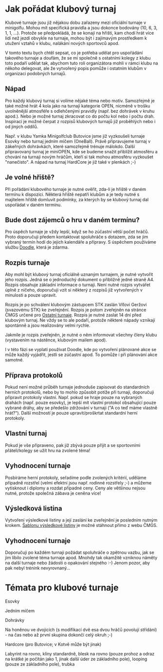 Jak pořádat klubový turnaj
==========================

Klubové turnaje jsou již nějakou dobu zařazeny mezi oficiální turnaje v
minigolfu. Mohou mít specifická pravidla a jsou dokonce bodovány (10, 6, 3, 1,
1, ...). Protože se předpokládá, že se konají na hřišti, kam chodí hrát více
lidí než jezdí obvykle na turnaje, mohou být i zajímavým prostředkem k utužení
vztahů v klubu, nalákání nových sportovců apod.

V tomto textu bych chtěl sepsat, co je potřeba udělat pro uspořádání takového
turnaje a doufám, že se mi společně s ostatními kolegy z klubu toto podaří
udělat tak, abychom tuto roli organizátora mohli v rámci klubu na někoho
delegovat, ale že vytvořený popis pomůže i ostatním klubům v organizaci
podobných turnajů.

Nápad
-----

Pro každý klubový turnaj si volíme nějaké téma nebo motiv. Samozřejmě je také
možné hrát 4 kola jako na turnaji kategorie OPEN, nicméně v trošku uvolněnější
atmosféře s odlehčenými pravidly (např. bez dohrávek v kruhu apod.). Nebo je
možné turnaj zkracovat co do počtu kol nebo i počtu drah. Inspiraci je možné
čerpat z rozpisů klubových turnajů již proběhlých nebo i od jiných oddílů.

Např. v klubu Yamka Minigolfclub Butovice jsme již vyzkoušeli turnaje Esovky
nebo turnaj jedním míčem (OneBall). Právě připravujeme turnaj v zákeřných
dohrávkách, které samozřejmě trénuje málokdo. Další připravovaný turnaj je
miniOPEN, kde se budeme snažit přiblížit atmosféru a chování na turnaji novým
hráčům, kteří si tak mohou atmosféru vyzkoušet "nanečisto". A nápad na turnaj
HardCore je již také v plenkách ;-)

Je volné hřiště?
----------------

Při pořádání klubového turnaje je nutné ověřit, zda-li je hřiště v daném
termínu k dispozici. Některá hřiště nepatří klubům a je tedy nutné s majitelem
hřiště domluvit podmínky, za kterých by se klubový turnaj dal uspořádat v
daném termínu.

Bude dost zájemců o hru v daném termínu?
----------------------------------------

Pro úspěch turnaje je vždy lepší, když se ho zúčastní větší počet hráčů. Proto
doporučuji předem kontaktovat spoluhráče s dotazem, zda se jim vybraný termín
hodí do jejich kalendáře a přípravy. S úspěchem používáme službu
[Doodle](https://www.doodle.com/), která je zdarma.

Rozpis turnaje
--------------

Aby mohl být klubový turnaj oficiálně uznaným turnajem, je nutné vytvořit jeho
rozpis. Jedná se o jednoduchý dokument o přibližně jedné straně A4. Rozpis
obsahuje základní informace o turnaji. Není nutné rozpis vytvářet úplně z
ničeho, doporučuji vzít si některý z rozpisů již vytvořených v minulosti a
pouze upravit.

Rozpis je po schválení klubovým zástupcem STK zaslán Víťovi Geržovi (svazovému
STK) ke zveřejnění. Rozpis je potom zveřejněn na stránce ČMGS určené pro
[Ostatní turnaje](http://www.minigolf-sport.cz/vysledky/ostatni-turnaje/). Rozpis
je nutné zaslat 14 dní před klubovým turnaj. Ne vždy se to ale podaří, protože
některé nápady vznikají spontánně a jsou realizovány velmi rychle.

Jakmile je rozpis zveřejněn, je nutné o něm informovat všechny členy klubu
(vystavením na nástěnce, klubovým mailem apod).

I v této fázi se vyplatí používat Doodle, kde po vytvoření plánované akce se
může každý vyjádřit, jestli se zúčastní apod. To pomůže i při plánování akce
samotné.

Příprava protokolů
------------------

Pokud není možné průběh turnaje jednoduše zapisovat do standardních herních
protokolů, nebo by to mohlo způsobit potíže při turnaji, doporučuji připravit
protokoly vlastní. Např. pokud se hraje pouze na vybraných drahách
(např. pouze esovky), je lepší mít vlastní protokol obsahující pouze vybrané
dráhy, aby se předešlo zdržování v turnaji ("A co teď máme vlastně
hrát?"). Další možností je pouze upravit/proškrtat standardní herní protokoly.

Vlastní turnaj
--------------

Pokud je vše připraveno, pak již zbývá pouze přijít a se sportovními
přáteli/kolegy se užít hru na zvolené téma!

Vyhodnocení turnaje
-------------------

Posbíráme herní protokoly, seřadíme podle zvolených kritérií, uděláme případně
rozstřel (velmi efektní jsou např. rodinné rozstřely ;-) a můžeme vytisknout i
diplomy a rozdat případné ceny. Ceny ale většinou nejsou nutné, protože
společná zábava je ceněna více!

Výsledková listina
------------------

Vytvoření výsledkové listiny a její zaslání ke zveřejnění je posledním nutným
krokem. [Šablonu výsledkové listiny](http://www.minigolf-sport.cz/vysledky2/)
je možné stáhnout přímo z webu ČMGS.

Vyhodnocení turnaje
-------------------

Doporučuji po každém turnaji požádat spoluhráče o zpětnou vazbu, jak se jim
líbilo zvolené téma turnaje apod. Mnohdy tak okamžitě vzniknou náměty na další
turnaje nebo žádosti o opakování stejného :-) Jenom pozor, aby pak nebyl
trénink nevyrovnaný...


Témata pro klubové turnaje
==========================

Esovky

Jedním míčem

Dohrávky

Na honěnou ve dvojicích (s modifikací dvě esa dvou hráčů povolují střídání) -
na čas nebo až první skupina dokončí celý okruh ;-)

Hardcore (pro Butovice; v Kotvě může být jinak)

Labyrint na rovno, klíny standardně, blesk na rovno (pouze prohoz a odraz na
krátké je počítán jako 1, jinak další úder ze základního pole), looping (pouze
ze základního pole), trubka
